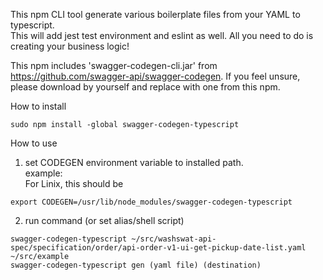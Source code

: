 This npm CLI tool generate various boilerplate files from your YAML to typescript. <br>
This will add jest test environment and eslint as well. All you need to do is creating your business logic! <br>

This npm includes 'swagger-codegen-cli.jar' from https://github.com/swagger-api/swagger-codegen. If you feel 
unsure, please download by yourself and replace with one from this npm.<br>  

How to install<br>

~~~
sudo npm install -global swagger-codegen-typescript
~~~

How to use<br>

1. set CODEGEN environment variable to installed path. <br>
   example:<br>
For Linix, this should be <br>
~~~
export CODEGEN=/usr/lib/node_modules/swagger-codegen-typescript
~~~
2. run command (or set alias/shell script)<br>
~~~
swagger-codegen-typescript ~/src/washswat-api-spec/specification/order/api-order-v1-ui-get-pickup-date-list.yaml ~/src/example
swagger-codegen-typescript gen (yaml file) (destination)
~~~
